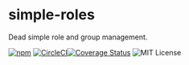 # simple-roles

Dead simple role and group management.

[![npm](https://img.shields.io/npm/v/simple-roles.svg?maxAge=2592000)](https://www.npmjs.com/package/simple-roles) [![CircleCI](https://circleci.com/gh/Intelight/simple-roles.svg?style=svg)](https://circleci.com/gh/Intelight/simple-roles)[![Coverage Status](https://coveralls.io/repos/github/intelight/simple-roles/badge.svg?branch=master)](https://coveralls.io/github/intelight/simple-roles?branch=master) ![MIT License](https://img.shields.io/badge/license-MIT-blue.svg)
